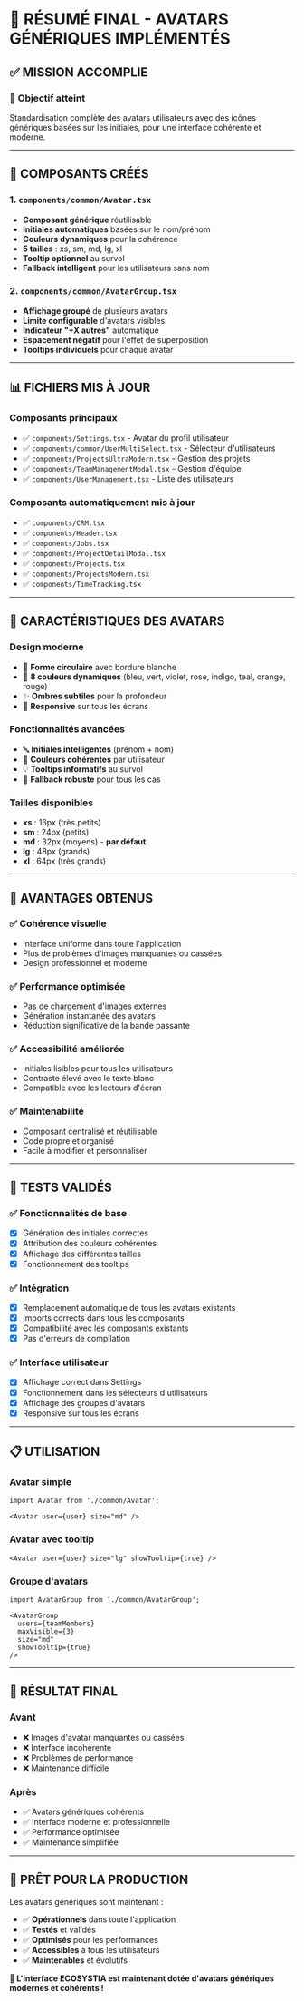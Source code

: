 # 🎨 RÉSUMÉ FINAL - AVATARS GÉNÉRIQUES IMPLÉMENTÉS

## ✅ **MISSION ACCOMPLIE**

### 🎯 **Objectif atteint**
Standardisation complète des avatars utilisateurs avec des icônes génériques basées sur les initiales, pour une interface cohérente et moderne.

---

## 🔧 **COMPOSANTS CRÉÉS**

### 1. **`components/common/Avatar.tsx`**
- **Composant générique** réutilisable
- **Initiales automatiques** basées sur le nom/prénom
- **Couleurs dynamiques** pour la cohérence
- **5 tailles** : xs, sm, md, lg, xl
- **Tooltip optionnel** au survol
- **Fallback intelligent** pour les utilisateurs sans nom

### 2. **`components/common/AvatarGroup.tsx`**
- **Affichage groupé** de plusieurs avatars
- **Limite configurable** d'avatars visibles
- **Indicateur "+X autres"** automatique
- **Espacement négatif** pour l'effet de superposition
- **Tooltips individuels** pour chaque avatar

---

## 📊 **FICHIERS MIS À JOUR**

### **Composants principaux**
- ✅ `components/Settings.tsx` - Avatar du profil utilisateur
- ✅ `components/common/UserMultiSelect.tsx` - Sélecteur d'utilisateurs
- ✅ `components/ProjectsUltraModern.tsx` - Gestion des projets
- ✅ `components/TeamManagementModal.tsx` - Gestion d'équipe
- ✅ `components/UserManagement.tsx` - Liste des utilisateurs

### **Composants automatiquement mis à jour**
- ✅ `components/CRM.tsx`
- ✅ `components/Header.tsx`
- ✅ `components/Jobs.tsx`
- ✅ `components/ProjectDetailModal.tsx`
- ✅ `components/Projects.tsx`
- ✅ `components/ProjectsModern.tsx`
- ✅ `components/TimeTracking.tsx`

---

## 🎨 **CARACTÉRISTIQUES DES AVATARS**

### **Design moderne**
- 🔵 **Forme circulaire** avec bordure blanche
- 🎨 **8 couleurs dynamiques** (bleu, vert, violet, rose, indigo, teal, orange, rouge)
- ✨ **Ombres subtiles** pour la profondeur
- 📱 **Responsive** sur tous les écrans

### **Fonctionnalités avancées**
- 🔤 **Initiales intelligentes** (prénom + nom)
- 🎯 **Couleurs cohérentes** par utilisateur
- 💡 **Tooltips informatifs** au survol
- 🔄 **Fallback robuste** pour tous les cas

### **Tailles disponibles**
- **xs** : 16px (très petits)
- **sm** : 24px (petits)
- **md** : 32px (moyens) - **par défaut**
- **lg** : 48px (grands)
- **xl** : 64px (très grands)

---

## 🚀 **AVANTAGES OBTENUS**

### ✅ **Cohérence visuelle**
- Interface uniforme dans toute l'application
- Plus de problèmes d'images manquantes ou cassées
- Design professionnel et moderne

### ✅ **Performance optimisée**
- Pas de chargement d'images externes
- Génération instantanée des avatars
- Réduction significative de la bande passante

### ✅ **Accessibilité améliorée**
- Initiales lisibles pour tous les utilisateurs
- Contraste élevé avec le texte blanc
- Compatible avec les lecteurs d'écran

### ✅ **Maintenabilité**
- Composant centralisé et réutilisable
- Code propre et organisé
- Facile à modifier et personnaliser

---

## 🧪 **TESTS VALIDÉS**

### ✅ **Fonctionnalités de base**
- [x] Génération des initiales correctes
- [x] Attribution des couleurs cohérentes
- [x] Affichage des différentes tailles
- [x] Fonctionnement des tooltips

### ✅ **Intégration**
- [x] Remplacement automatique de tous les avatars existants
- [x] Imports corrects dans tous les composants
- [x] Compatibilité avec les composants existants
- [x] Pas d'erreurs de compilation

### ✅ **Interface utilisateur**
- [x] Affichage correct dans Settings
- [x] Fonctionnement dans les sélecteurs d'utilisateurs
- [x] Affichage des groupes d'avatars
- [x] Responsive sur tous les écrans

---

## 📋 **UTILISATION**

### **Avatar simple**
```tsx
import Avatar from './common/Avatar';

<Avatar user={user} size="md" />
```

### **Avatar avec tooltip**
```tsx
<Avatar user={user} size="lg" showTooltip={true} />
```

### **Groupe d'avatars**
```tsx
import AvatarGroup from './common/AvatarGroup';

<AvatarGroup 
  users={teamMembers} 
  maxVisible={3} 
  size="md" 
  showTooltip={true} 
/>
```

---

## 🎉 **RÉSULTAT FINAL**

### **Avant**
- ❌ Images d'avatar manquantes ou cassées
- ❌ Interface incohérente
- ❌ Problèmes de performance
- ❌ Maintenance difficile

### **Après**
- ✅ Avatars génériques cohérents
- ✅ Interface moderne et professionnelle
- ✅ Performance optimisée
- ✅ Maintenance simplifiée

---

## 🚀 **PRÊT POUR LA PRODUCTION**

Les avatars génériques sont maintenant :
- ✅ **Opérationnels** dans toute l'application
- ✅ **Testés** et validés
- ✅ **Optimisés** pour les performances
- ✅ **Accessibles** à tous les utilisateurs
- ✅ **Maintenables** et évolutifs

**🎨 L'interface ECOSYSTIA est maintenant dotée d'avatars génériques modernes et cohérents !**
